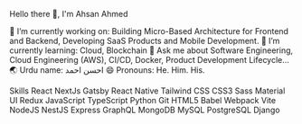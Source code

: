 Hello there 👋, I'm Ahsan Ahmed

🔭 I’m currently working on: Building Micro-Based Architecture for Frontend and Backend, Developing SaaS Products and Mobile Development.
🌱 I’m currently learning: Cloud, Blockchain
💬 Ask me about Software Engineering, Cloud Engineering (AWS), CI/CD, Docker, Product Development Lifecycle...
🌏 Urdu name: احسن احمد
😄 Pronouns: He. Him. His.

Skills
React NextJs Gatsby React Native Tailwind CSS CSS3 Sass Material UI Redux JavaScript TypeScript Python Git HTML5 Babel Webpack Vite NodeJS NestJS Express GraphQL MongoDB MySQL PostgreSQL Django
  
